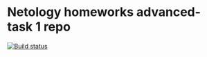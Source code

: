 # Netology homeworks advanced-task 1 repo

[![Build status](https://ci.appveyor.com/api/projects/status/jquys1t22l4b6g6t?svg=true)](https://ci.appveyor.com/project/laps78/advanced-task1)
